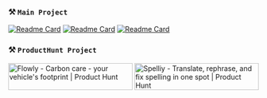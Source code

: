 ### **⚒️ ``Main Project``**<br>
[![Readme Card](https://github-readme-stats.vercel.app/api/pin/?username=Thomasperge&repo=GoodFarm&show_owner=true&theme=dark)](https://github.com/thomasperge/GoodFarm)
[![Readme Card](https://github-readme-stats.vercel.app/api/pin/?username=Thomasperge&repo=CryptoCurrency-Desktop-apps&show_owner=true&theme=dark)](https://github.com/thomasperge/CryptoCurrency-Desktop-apps)
[![Readme Card](https://github-readme-stats.vercel.app/api/pin/?username=Thomasperge&repo=Flowly&show_owner=true&theme=dark)](https://github.com/thomasperge/Flowly)

### **⚒️ ``ProductHunt Project``**<br>
<a href="https://www.producthunt.com/posts/flowly-3?utm_source=badge-featured&utm_medium=badge&utm_souce=badge-flowly&#0045;3" target="_blank"><img src="https://api.producthunt.com/widgets/embed-image/v1/featured.svg?post_id=410061&theme=dark" alt="Flowly - Carbon&#0032;care&#0032;&#0045;&#0032;your&#0032;vehicle&#0039;s&#0032;footprint | Product Hunt" style="width: 250px; height: 54px;" width="250" height="54" /></a> <a href="https://www.producthunt.com/posts/spelliy?utm_source=badge-featured&utm_medium=badge&utm_souce=badge-spelliy" target="_blank"><img src="https://api.producthunt.com/widgets/embed-image/v1/featured.svg?post_id=421596&theme=neutral" alt="Spelliy - Translate&#0044;&#0032;rephrase&#0044;&#0032;and&#0032;fix&#0032;spelling&#0032;in&#0032;one&#0032;spot | Product Hunt" style="width: 250px; height: 54px;" width="250" height="54" /></a>
